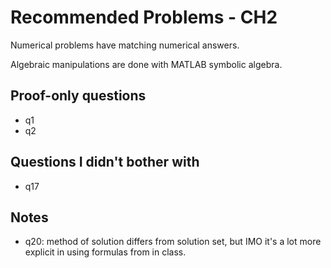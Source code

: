 # Recommended Problems - CH2

Numerical problems have matching numerical answers.

Algebraic manipulations are done with MATLAB symbolic algebra.

## Proof-only questions
* q1
* q2

## Questions I didn't bother with
* q17

## Notes
* q20: method of solution differs from solution set, but IMO it's a lot more explicit in using formulas from in class.